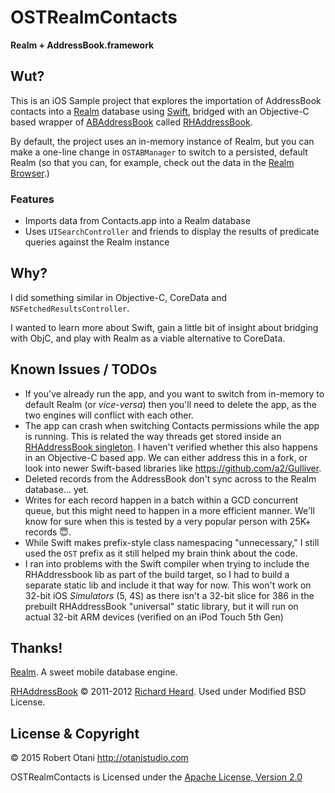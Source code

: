 # OSTRealmContacts

__Realm + AddressBook.framework__

## Wut?

This is an iOS Sample project that explores the importation of AddressBook contacts into a [Realm](http://realm.io) database using [Swift](https://developer.apple.com/swift/), bridged with an Objective-C based wrapper of [ABAddressBook](https://developer.apple.com/library/ios/documentation/AddressBook/Reference/ABAddressBookRef_iPhoneOS/index.html) called [RHAddressBook](https://github.com/heardrwt/RHAddressBook).

By default, the project uses an in-memory instance of Realm, but you can make a one-line change in `OSTABManager` to switch to a persisted, default Realm (so that you can, for example, check out the data in the [Realm Browser](http://realm.io/docs/cocoa/#realm-browser).)

### Features

* Imports data from Contacts.app into a Realm database
* Uses `UISearchController` and friends to display the results of predicate queries against the Realm instance

## Why?

I did something similar in Objective-C, CoreData and `NSFetchedResultsController`. 

I wanted to learn more about Swift, gain a little bit of insight about bridging with ObjC, and play with Realm as a viable alternative to CoreData.

## Known Issues / TODOs

* If you've already run the app, and you want to switch from in-memory to default Realm (or _vice-versa_) then you'll need to delete the app, as the two engines will conflict with each other.
* The app can crash when switching Contacts permissions while the app is running. This is related the way threads get stored inside an [RHAddressBook singleton](https://github.com/heardrwt/RHAddressBook/blob/master/RHAddressBook/RHAddressBookSharedServices.m). I haven't verified whether this also happens in an Objective-C based app. We can either address this in a fork, or look into newer Swift-based libraries like <https://github.com/a2/Gulliver>.
* Deleted records from the AddressBook don't sync across to the Realm database… yet. 
* Writes for each record happen in a batch within a GCD concurrent queue, but this might need to happen in a more efficient manner. We'll know for sure when this is tested by a very popular person with 25K+ records 😇.
* While Swift makes prefix-style class namespacing "unnecessary," I still used the `OST` prefix as it still helped my brain think about the code.
* I ran into problems with the Swift compiler when trying to include the RHAddressbook lib as part of the build target, so I had to build a separate static lib and include it that way for now. This won't work on 32-bit iOS _Simulators_ (5, 4S) as there isn't a 32-bit slice for 386 in the prebuilt RHAddressBook "universal" static library, but it will run on actual 32-bit ARM devices (verified on an iPod Touch 5th Gen)

## Thanks!

[Realm](http://realm.io). A sweet mobile database engine.

[RHAddressBook](https://github.com/heardrwt/RHAddressBook) © 2011-2012 [Richard Heard](https://github.com/heardrwt). Used under Modified BSD License.

## License & Copyright

© 2015 Robert Otani <http://otanistudio.com>

OSTRealmContacts is Licensed under the [Apache License, Version 2.0](http://www.apache.org/licenses/LICENSE-2.0)
